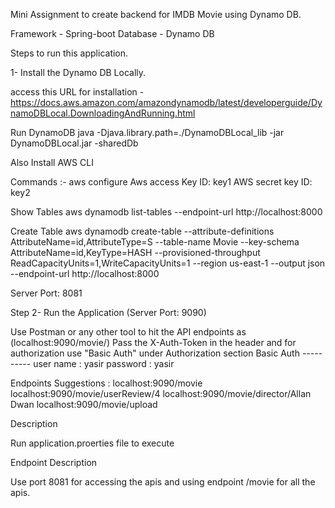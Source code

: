 Mini Assignment to create backend for IMDB Movie using Dynamo DB.

Framework - Spring-boot
Database - Dynamo DB

Steps to run this application.

1- Install the Dynamo DB Locally.

access this URL for installation - https://docs.aws.amazon.com/amazondynamodb/latest/developerguide/DynamoDBLocal.DownloadingAndRunning.html

Run DynamoDB
java -Djava.library.path=./DynamoDBLocal_lib -jar DynamoDBLocal.jar -sharedDb

Also Install AWS CLI 

Commands :- 
aws configure
Aws access Key ID: key1
AWS secret key ID: key2


Show Tables
aws dynamodb list-tables --endpoint-url http://localhost:8000

Create Table
aws dynamodb create-table --attribute-definitions AttributeName=id,AttributeType=S --table-name Movie --key-schema AttributeName=id,KeyType=HASH --provisioned-throughput ReadCapacityUnits=1,WriteCapacityUnits=1 --region us-east-1 --output json --endpoint-url http://localhost:8000

Server Port: 8081

Step 2- Run the Application (Server Port: 9090)

Use Postman or any other tool to hit the API endpoints as (localhost:9090/movie/)
Pass the X-Auth-Token in the header and for authorization use "Basic Auth" under Authorization section
Basic Auth ----------
user name : yasir
password : yasir

Endpoints Suggestions :
localhost:9090/movie
localhost:9090/movie/userReview/4
localhost:9090/movie/director/Allan Dwan
localhost:9090/movie/upload

Description

Run application.proerties file to execute

Endpoint Description

Use port 8081 for accessing the apis and using endpoint /movie for all the apis.